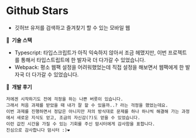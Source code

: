 # Github Stars

- 깃허브 유저를 검색하고 즐겨찾기 할 수 있는 모바일 웹

**🎁 &nbsp;기술 스택**

- Typescript: 타입스크립트가 아직 익숙하지 않아서 조금 헤맸지만, 이번 프로젝트를 통해서 타입스트립트에 한 발자국 더 다가갈 수 있었습니다.
- Webpack: 평소 웹팩 설정을 어려워했었는데 직접 설정을 해보면서 웹팩에게 한 발자국 더 다가갈 수 있었습니다.

**💬 &nbsp;개발 후기**

```
저에겐 시작하기도 전에 걱정을 하는 나쁜 버릇이 있습니다.
그래서 처음 과제를 받았을 때 내가 잘 할 수 있을까..? 라는 걱정을 했었는데요.
이번 과제를 진행하면서 정답은 아니지만 저의 방식대로 문제를 하나 하나씩 해결해 가는 과정에서 새로운 지식도 얻고, 조금의 자신감(?)도 얻을 수 있었습니다.
이런 값진 시간을 가질 수 있는 기회를 주신 맘시터에게 감사함을 표합니다.
진심으로 감사합니다 맘시터 :)❤️
```
